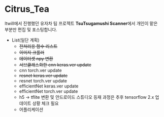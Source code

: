 # Citrus_Tea
Itwill에서 진행했던 유자차 팀 프로젝트 **TsuTsugamushi Scanner**에서 개인이 맡은 부분만 편집 및 포스팅합니다.
* List(일단 계획)
  - ~~전처리용 함수 리스트~~
  - ~~이미지 크롤러~~
  - ~~데이터셋 npy 변환~~
  - ~~서브클래스화한 cnn keras.ver update~~
  - cnn torch.ver update
  - ~~resnet keras.ver update~~
  - resnet torch.ver update
  - efficientNet keras.ver update
  - efficientNet torch.ver update
  - h5 -> tflite 변환 및 안드로이드 스튜디오 등재 과정은 추후 tensorflow 2.x 업데이트 상황 체크 필요
  - 어플리케이션 
